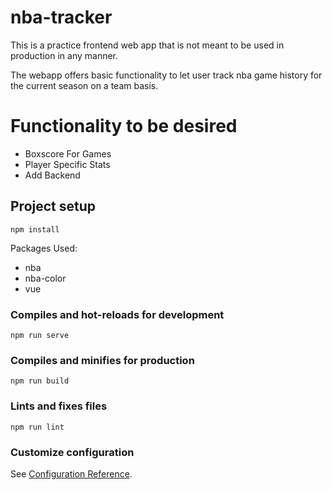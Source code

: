 # nba-tracker
This is a practice frontend web app that is not meant to be used in production in any manner. 

The webapp offers basic functionality to let user track nba game history for the current season on a team basis.

# Functionality to be desired 

- Boxscore For Games
- Player Specific Stats 
- Add Backend

## Project setup
```
npm install
```
Packages Used: 
- nba
- nba-color
- vue

### Compiles and hot-reloads for development
```
npm run serve
```

### Compiles and minifies for production
```
npm run build
```

### Lints and fixes files
```
npm run lint
```

### Customize configuration
See [Configuration Reference](https://cli.vuejs.org/config/).
